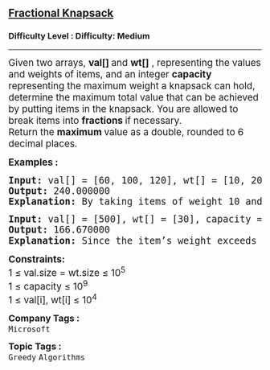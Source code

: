 <h2><a href="https://www.geeksforgeeks.org/problems/fractional-knapsack-1587115620/1">Fractional Knapsack</a></h2><h3>Difficulty Level : Difficulty: Medium</h3><hr><div class="problems_problem_content__Xm_eO"><p><span style="font-size: 14pt;">Given two arrays, <strong>val[]&nbsp;</strong>and <strong>wt[]</strong> , representing the values and weights of items, and an integer <strong>capacity </strong>representing the maximum weight a knapsack can hold, determine the maximum total value that can be achieved by putting items in the knapsack. You are allowed to break items into <strong>fractions </strong>if necessary.</span><br><span style="font-family: -apple-system, BlinkMacSystemFont, 'Segoe UI', Roboto, Oxygen, Ubuntu, Cantarell, 'Open Sans', 'Helvetica Neue', sans-serif; font-size: 14pt;">Return the <strong>maximum </strong>value as a double, rounded to 6 decimal places.</span></p>
<p><span style="font-size: 14pt;"><strong>Examples :</strong></span></p>
<pre><span style="font-size: 14pt;"><strong>Input:</strong> val[] = [60, 100, 120], wt[] = [10, 20, 30], capacity = 50
<strong>Output: </strong>240.000000<strong>
Explanation: </strong>By taking items of weight 10 and 20 kg and 2/3 fraction of 30 kg. Hence total price will be 60+100+(2/3)(120) = 240
</span></pre>
<pre><span style="font-size: 14pt;"><strong>Input: </strong>val[] = [500], wt[] = [30], capacity = 10
<strong>Output: </strong>166.670000<strong>
Explanation: </strong>Since the item’s weight exceeds capacity, we take a fraction 10/30 <span class="katex"><span class="katex-mathml"><span style="font-family: -apple-system, BlinkMacSystemFont, 'Segoe UI', Roboto, Oxygen, Ubuntu, Cantarell, 'Open Sans', 'Helvetica Neue', sans-serif;">of it, yielding value 166.670000.</span></span></span></span></pre>
<p><span style="font-size: 14pt;"><strong>Constraints:</strong><br>1 ≤ val.size = wt.size ≤ 10<sup>5</sup><br>1 ≤ capacity ≤ 10<sup>9</sup><br>1 ≤ val[i], wt[i] ≤ 10<sup>4</sup></span></p></div><p><span style=font-size:18px><strong>Company Tags : </strong><br><code>Microsoft</code>&nbsp;<br><p><span style=font-size:18px><strong>Topic Tags : </strong><br><code>Greedy</code>&nbsp;<code>Algorithms</code>&nbsp;